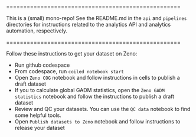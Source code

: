 ===================================================

This is a (small) mono-repo! See the README.md in the `api` and `pipelines`
directories for instructions related to the analytics API and analytics
automation, respectively.

===================================================

Follow these instructions to get your dataset on Zeno:

- Run github codespace
- From codespace, run `coiled notebook start`
- Open `Zeno COG` notebook and follow instructions in cells to publish a draft dataset
- If you to calculate global GADM  statistics, open the `Zeno GADM statistics` notebook and follow the instructions to publish a draft dataset
- Review and QC your datasets. You can use the `QC data` notebook to find some helpful tools.
- Open `Publish datasets to Zeno` notebook and follow instructions to release your dataset